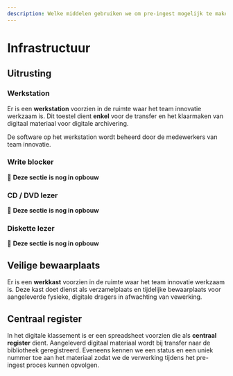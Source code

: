 ```yaml
---
description: Welke middelen gebruiken we om pre-ingest mogelijk te maken?
---
```


# Infrastructuur

## Uitrusting

### Werkstation

Er is een **werkstation** voorzien in de ruimte waar het team innovatie werkzaam is. Dit toestel dient **enkel** voor de transfer en het klaarmaken van digitaal materiaal voor digitale archivering.

De software op het werkstation wordt beheerd door de medewerkers van team innovatie.

### Write blocker

:construction: **Deze sectie is nog in opbouw**

### CD / DVD lezer

:construction: **Deze sectie is nog in opbouw**

### Diskette lezer

:construction: **Deze sectie is nog in opbouw**

## Veilige bewaarplaats

Er is een **werkkast** voorzien in de ruimte waar het team innovatie werkzaam is. Deze kast doet dienst als verzamelplaats en tijdelijke bewaarplaats voor aangeleverde fysieke, digitale dragers in afwachting van vewerking.

## Centraal register

In het digitale klassement is er een spreadsheet voorzien die als **centraal register** dient. Aangeleverd digitaal materiaal wordt bij transfer naar de bibliotheek geregistreerd. Eveneens kennen we een status en een uniek nummer toe aan het materiaal zodat we de verwerking tijdens het pre-ingest proces kunnen opvolgen.
